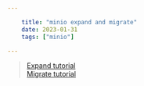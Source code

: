 ```yaml
---

    title: "minio expand and migrate"
    date: 2023-01-31
    tags: ["minio"]

---
```


> [Expand tutorial](https://min.io/docs/minio/linux/operations/install-deploy-manage/expand-minio-deployment.html)  
> [Migrate tutorial](https://dev.to/sibyx/migrating-data-between-two-online-minio-instances-53ia)  
